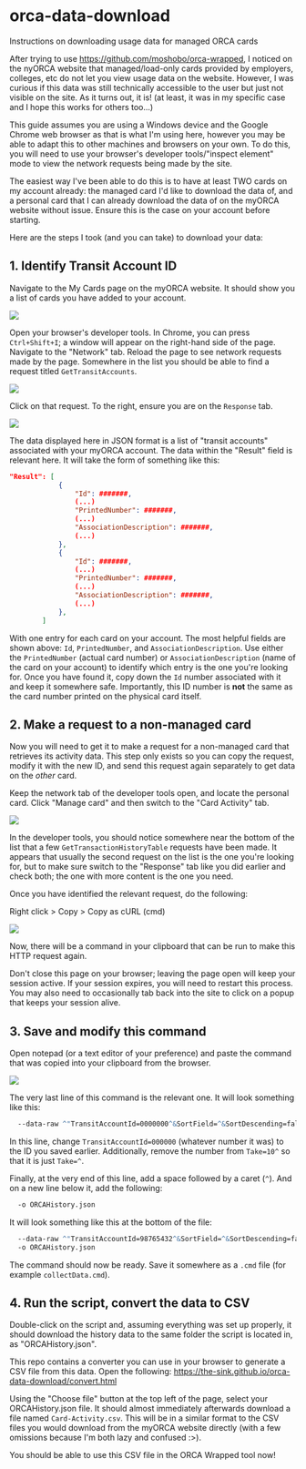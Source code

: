 # orca-data-download
Instructions on downloading usage data for managed ORCA cards

After trying to use https://github.com/moshobo/orca-wrapped, I noticed on the nyORCA website that managed/load-only cards provided by employers, colleges, etc do not let you view usage data on the website. However, I was curious if this data was still technically accessible to the user but just not visible on the site. As it turns out, it is! (at least, it was in my specific case and I hope this works for others too...)

This guide assumes you are using a Windows device and the Google Chrome web browser as that is what I'm using here, however you may be able to adapt this to other machines and browsers on your own. To do this, you will need to use your browser's developer tools/"inspect element" mode to view the network requests being made by the site.

The easiest way I've been able to do this is to have at least TWO cards on my account already: the managed card I'd like to download the data of, and a personal card that I can already download the data of on the myORCA website without issue. Ensure this is the case on your account before starting.

Here are the steps I took (and you can take) to download your data:

## 1. Identify Transit Account ID

Navigate to the My Cards page on the myORCA website. It should show you a list of cards you have added to your account.

![](https://i.imgur.com/wwXhouY.png)

Open your browser's developer tools. In Chrome, you can press ``Ctrl+Shift+I``; a window will appear on the right-hand side of the page. Navigate to the "Network" tab. Reload the page to see network requests made by the page. Somewhere in the list you should be able to find a request titled ``GetTransitAccounts``.

![](https://i.imgur.com/eUujUXC.png)

Click on that request. To the right, ensure you are on the ``Response`` tab.

![](https://i.imgur.com/4TeIhWY.png)

The data displayed here in JSON format is a list of "transit accounts" associated with your myORCA account. The data within the "Result" field is relevant here. It will take the form of something like this:

```json
"Result": [
            {
                "Id": #######,
                (...)
                "PrintedNumber": #######,
                (...)
                "AssociationDescription": #######,
                (...)
            },
            {
                "Id": #######,
                (...)
                "PrintedNumber": #######,
                (...)
                "AssociationDescription": #######,
                (...)
            },
        ]
```

With one entry for each card on your account. The most helpful fields are shown above: ``Id``, ``PrintedNumber``, and ``AssociationDescription``. Use either the ``PrintedNumber`` (actual card number) or ``AssociationDescription`` (name of the card on your account) to identify which entry is the one you're looking for. Once you have found it, copy down the ``Id`` number associated with it and keep it somewhere safe. Importantly, this ID number is **not** the same as the card number printed on the physical card itself.

## 2. Make a request to a non-managed card

Now you will need to get it to make a request for a non-managed card that retrieves its activity data. This step only exists so you can copy the request, modify it with the new ID, and send this request again separately to get data on the *other* card.

Keep the network tab of the developer tools open, and locate the personal card. Click "Manage card" and then switch to the "Card Activity" tab.

![](https://i.imgur.com/ngnMLPU.png)

In the developer tools, you should notice somewhere near the bottom of the list that a few ``GetTransactionHistoryTable`` requests have been made. It appears that usually the second request on the list is the one you're looking for, but to make sure switch to the "Response" tab like you did earlier and check both; the one with more content is the one you need.

Once you have identified the relevant request, do the following:

Right click > Copy > Copy as cURL (cmd)

![](https://i.imgur.com/53KuCNI.png)

Now, there will be a command in your clipboard that can be run to make this HTTP request again.

Don't close this page on your browser; leaving the page open will keep your session active. If your session expires, you will need to restart this process. You may also need to occasionally tab back into the site to click on a popup that keeps your session alive.

## 3. Save and modify this command

Open notepad (or a text editor of your preference) and paste the command that was copied into your clipboard from the browser.

![](https://i.imgur.com/1UTuum9.png)

The very last line of this command is the relevant one. It will look something like this:

```cmd
  --data-raw ^"TransitAccountId=0000000^&SortField=^&SortDescending=false^&From=^&To=^&Skip=0^&Take=10^"
```

In this line, change ``TransitAccountId=000000`` (whatever number it was) to the ID you saved earlier. Additionally, remove the number from ``Take=10^`` so that it is just ``Take=^``.

Finally, at the very end of this line, add a space followed by a caret (``^``). And on a new line below it, add the following:

```cmd
  -o ORCAHistory.json
```

It will look something like this at the bottom of the file:

```cmd
  --data-raw ^"TransitAccountId=98765432^&SortField=^&SortDescending=false^&From=^&To=^&Skip=0^&Take=^" ^
  -o ORCAHistory.json
```

The command should now be ready. Save it somewhere as a ``.cmd`` file (for example ``collectData.cmd``).

## 4. Run the script, convert the data to CSV

Double-click on the script and, assuming everything was set up properly, it should download the history data to the same folder the script is located in, as "ORCAHistory.json".

This repo contains a converter you can use in your browser to generate a CSV file from this data. Open the following: https://the-sink.github.io/orca-data-download/convert.html

Using the "Choose file" button at the top left of the page, select your ORCAHistory.json file. It should almost immediately afterwards download a file named ``Card-Activity.csv``. This will be in a similar format to the CSV files you would download from the myORCA website directly (with a few omissions because I'm both lazy and confused :>).

You should be able to use this CSV file in the ORCA Wrapped tool now!